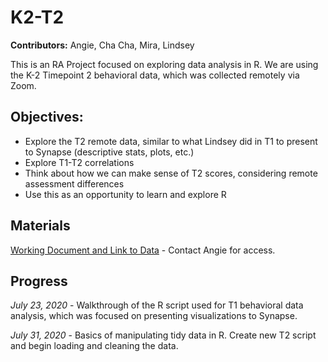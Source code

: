 # K2-T2

**Contributors:** Angie, Cha Cha, Mira, Lindsey

This is an RA Project focused on exploring data analysis in R. We are using the K-2 Timepoint 2 behavioral data, which was collected remotely via Zoom.

## Objectives:
* Explore the T2 remote data, similar to what Lindsey did in T1 to present to Synapse (descriptive stats, plots, etc.)
* Explore T1-T2 correlations
* Think about how we can make sense of T2 scores, considering remote assessment differences
* Use this as an opportunity to learn and explore R

## Materials
[Working Document and Link to Data](https://docs.google.com/document/d/1PW462bdLK1q4Dun-bm3XeufMuYI0KKbzm2MvezVy5t0/edit) - Contact Angie for access.

## Progress

*July 23, 2020* - Walkthrough of the R script used for T1 behavioral data analysis, which was focused on presenting visualizations to Synapse.

*July 31, 2020* - Basics of manipulating tidy data in R. Create new T2 script and begin loading and cleaning the data. 

